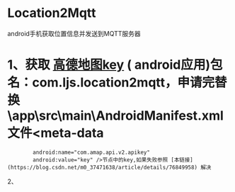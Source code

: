 # Location2Mqtt
android手机获取位置信息并发送到MQTT服务器

# 1、获取 [高德地图key](https://lbs.amap.com/api/android-location-sdk/guide/create-project/get-key) ( android应用)包名：**com.ljs.location2mqtt**，申请完替换\app\src\main\AndroidManifest.xml文件<meta-data
            android:name="com.amap.api.v2.apikey"
            android:value="key" />节点中的key,如果失败参照 [本链接](https://blog.csdn.net/m0_37471638/article/details/76849958) 解决
2、